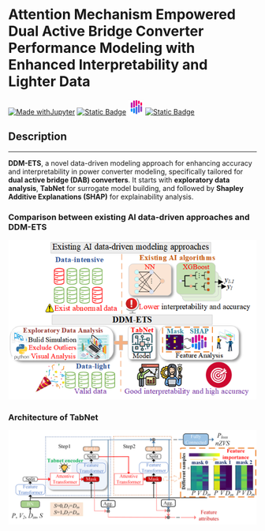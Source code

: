 # Attention Mechanism Empowered Dual Active Bridge Converter Performance Modeling with Enhanced Interpretability and Lighter Data
[![Made withJupyter](https://img.shields.io/badge/Made%20with-Jupyter-orange?style=for-the-badge&logo=Jupyter)](https://jupyter.org/try)
  [![Static Badge](https://img.shields.io/badge/TabNet-1?style=for-the-badge&logo=pytorch&logoColor=%23EE4C2C)](https://dreamquark-ai.github.io/tabnet/generated_docs/README.html)
  <img height="31" width="31" src="./image/SHAP.png" /> [![Static Badge](https://img.shields.io/badge/SHAP-1?color=FFDEB4)](https://shap.readthedocs.io/en/latest/index.html)


## Description
***
**DDM-ETS**, a novel data-driven modeling approach for enhancing accuracy and interpretability in power converter modeling, specifically tailored for **dual active bridge (DAB) converters**. It starts with **exploratory data analysis**, **TabNet** for surrogate model building, and followed by **Shapley Additive Explanations (SHAP)** for explainability analysis.

### Comparison between existing AI data-driven approaches and DDM-ETS
<div align="center">
  <img src="./image/DDM-ETS.png" alt="MMD-ETS">
</div>

### Architecture of TabNet
<div align="center">
  <img src="./image/TabNet.png" alt="TabNet">
</div>
